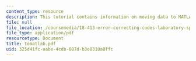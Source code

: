 ```yaml
---
content_type: resource
description: This tutorial contains information on moving data to MATLAB.
file: null
file_location: /coursemedia/18-413-error-correcting-codes-laboratory-spring-2004/325d41fcaabe4cdb887db3e8310a8ffc_tomatlab.pdf
file_type: application/pdf
resourcetype: Document
title: tomatlab.pdf
uid: 325d41fc-aabe-4cdb-887d-b3e8310a8ffc
---
```

